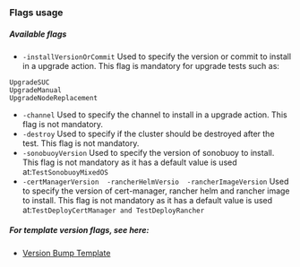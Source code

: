 ### Flags usage

##### Available flags

- `-installVersionOrCommit`
Used to specify the version or commit to install in a upgrade action. This flag is mandatory for upgrade tests such as:
```
UpgradeSUC
UpgradeManual
UpgradeNodeReplacement
```
- `-channel`
Used to specify the channel to install in a upgrade action. This flag is not mandatory.
- `-destroy`
Used to specify if the cluster should be destroyed after the test. This flag is not mandatory.
- `-sonobuoyVersion`
Used to specify the version of sonobuoy to install. This flag is not mandatory as it has a default value is used at:`TestSonobuoyMixedOS`
- `-certManagerVersion  -rancherHelmVersio  -rancherImageVersion`
Used to specify the version of cert-manager, rancher helm and rancher image to install. This flag is not mandatory as it has a default value is used at:`TestDeployCertManager and TestDeployRancher `

##### For template version flags, see here:
- [Version Bump Template](
https://github.com/rancher/distros-test-framework/blob/86278e7b2632f5d39ac91902c6097fddec58505c/docs/version_bump_template.md)
